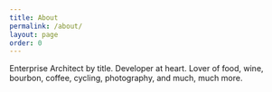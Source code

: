 ```yaml
---
title: About
permalink: /about/
layout: page
order: 0
---
```


Enterprise Architect by title. Developer at heart. Lover of food, wine, bourbon, coffee, cycling, photography, and much, much more.
